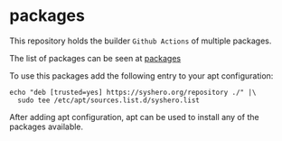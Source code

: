 # packages
This repository holds the builder `Github Actions` of multiple packages.

The list of packages can be seen at [packages](packages/)

To use this packages add the following entry to your apt configuration:
```
echo "deb [trusted=yes] https://syshero.org/repository ./" |\
  sudo tee /etc/apt/sources.list.d/syshero.list
```

After adding apt configuration, apt can be used to install any of the packages available.
